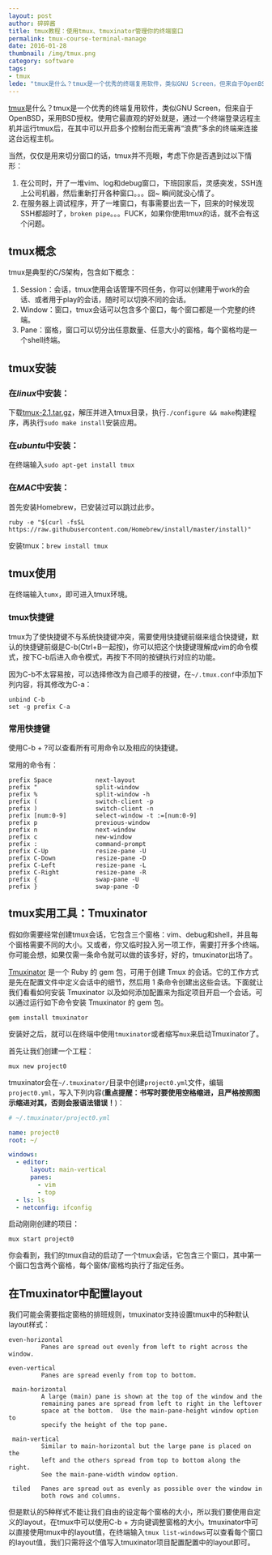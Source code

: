 ```yaml
---
layout: post
author: 碎碎酱
title: tmux教程：使用tmux、tmuxinator管理你的终端窗口
permalink: tmux-course-terminal-manage
date: 2016-01-28
thumbnail: /img/tmux.png
category: software
tags:
- tmux
lede: "tmux是什么？tmux是一个优秀的终端复用软件，类似GNU Screen，但来自于OpenBSD，采用BSD授权。使用它最直观的好处就是，通过一个终端登录远程主机并运行tmux后，在其中可以开启多个控制台而无需再“浪费”多余的终端来连接这台远程主机。"
---
```


[tmux][2]是什么？tmux是一个优秀的终端复用软件，类似GNU Screen，但来自于OpenBSD，采用BSD授权。使用它最直观的好处就是，通过一个终端登录远程主机并运行tmux后，在其中可以开启多个控制台而无需再“浪费”多余的终端来连接这台远程主机。

当然，仅仅是用来切分窗口的话，tmux并不亮眼，考虑下你是否遇到过以下情形：

1. 在公司时，开了一堆vim、log和debug窗口，下班回家后，灵感突发，SSH连上公司机器，然后重新打开各种窗口。。。囧~ 瞬间就没心情了。
2. 在服务器上调试程序，开了一堆窗口，有事需要出去一下，回来的时候发现SSH都超时了，`broken pipe`。。。FUCK，如果你使用tmux的话，就不会有这个问题。

## tmux概念

tmux是典型的C/S架构，包含如下概念：

1. Session：会话，tmux使用会话管理不同任务，你可以创建用于work的会话、或者用于play的会话，随时可以切换不同的会话。
2. Window：窗口，tmux会话可以包含多个窗口，每个窗口都是一个完整的终端。
3. Pane：窗格，窗口可以切分出任意数量、任意大小的窗格，每个窗格均是一个shell终端。

## tmux安装

### 在*linux*中安装：

下载[tmux-2.1.tar.gz][3]，解压并进入tmux目录，执行`./configure && make`构建程序，再执行`sudo make install`安装应用。

### 在*ubuntu*中安装：

在终端输入`sudo apt-get install tmux`

### 在*MAC*中安装：

首先安装Homebrew，已安装过可以跳过此步。

```
ruby -e "$(curl -fsSL https://raw.githubusercontent.com/Homebrew/install/master/install)"
```

安装tmux：`brew install tmux`

## tmux使用

在终端输入`tumx`，即可进入tmux环境。

### tmux快捷键

tmux为了使快捷键不与系统快捷键冲突，需要使用快捷键前缀来组合快捷键，默认的快捷键前缀是C-b(Ctrl+B一起按)，你可以把这个快捷键理解成vim的命令模式，按下C-b后进入命令模式，再按下不同的按键执行对应的功能。

因为C-b不太容易按，可以选择修改为自己顺手的按键，在`~/.tmux.conf`中添加下列内容，将其修改为C-a：

```
unbind C-b
set -g prefix C-a
```

### 常用快捷键

使用C-b + ?可以查看所有可用命令以及相应的快捷键。

常用的命令有：

```
prefix Space            next-layout
prefix "                split-window
prefix %                split-window -h
prefix (                switch-client -p
prefix )                switch-client -n
prefix [num:0-9]        select-window -t :=[num:0-9]
prefix p                previous-window
prefix n                next-window
prefix c                new-window
prefix :                command-prompt
prefix C-Up             resize-pane -U
prefix C-Down           resize-pane -D
prefix C-Left           resize-pane -L
prefix C-Right          resize-pane -R
prefix {                swap-pane -U
prefix }                swap-pane -D
```

## tmux实用工具：Tmuxinator

假如你需要经常创建tmux会话，它包含三个窗格：vim、debug和shell，并且每个窗格需要不同的大小。又或者，你又临时投入另一项工作，需要打开多个终端。你可能会想，如果仅需一条命令就可以做的该多好，好的，tmuxinator出场了。

[Tmuxinator][4] 是一个 Ruby 的 gem 包，可用于创建 Tmux 的会话。它的工作方式是先在配置文件中定义会话中的细节，然后用 1 条命令创建出这些会话。下面就让我们看看如何安装 Tmuxinator 以及如何添加配置来为指定项目开启一个会话。可以通过运行如下命令安装 Tmuxinator 的 gem 包。

```
gem install tmuxinator
```

安装好之后，就可以在终端中使用`tmuxinator`或者缩写`mux`来启动Tmuxinator了。

首先让我们创建一个工程：

```
mux new project0
```

tmuxinator会在`~/.tmuxinator/`目录中创建`project0.yml`文件，编辑`project0.yml`，写入下列内容(**重点提醒：书写时要使用空格缩进，且严格按照图示缩进对其，否则会报语法错误！**)：

```yml
# ~/.tmuxinator/project0.yml

name: project0
root: ~/

windows:
  - editor:
      layout: main-vertical
      panes:
        - vim
        - top
  - ls: ls
  - netconfig: ifconfig
```

启动刚刚创建的项目：

```
mux start project0
```

你会看到，我们的tmux自动的启动了一个tmux会话，它包含三个窗口，其中第一个窗口包含两个窗格，每个窗体/窗格均执行了指定任务。

## 在Tmuxinator中配置layout

我们可能会需要指定窗格的排班规则，tmuxinator支持设置tmux中的5种默认layout样式：

    even-horizontal
             Panes are spread out evenly from left to right across the window.

    even-vertical
             Panes are spread evenly from top to bottom.

     main-horizontal
             A large (main) pane is shown at the top of the window and the
             remaining panes are spread from left to right in the leftover
             space at the bottom.  Use the main-pane-height window option to
             specify the height of the top pane.

     main-vertical
             Similar to main-horizontal but the large pane is placed on the
             left and the others spread from top to bottom along the right.
             See the main-pane-width window option.

     tiled   Panes are spread out as evenly as possible over the window in
             both rows and columns.

但是默认的5种样式不能让我们自由的设定每个窗格的大小，所以我们要使用自定义的layout，在tmux中可以使用C-b + 方向键调整窗格的大小。tmuxinator中可以直接使用tmux中的layout值，在终端输入`tmux list-windows`可以查看每个窗口的layout值，我们只需将这个值写入tmuxinator项目配置配置中的layout即可。

  [1]: http://www.suisuijiang.com
  [2]: https://tmux.github.io/
  [3]: https://github.com/tmux/tmux/releases/download/2.1/tmux-2.1.tar.gz
  [4]: https://github.com/tmuxinator/tmuxinator
